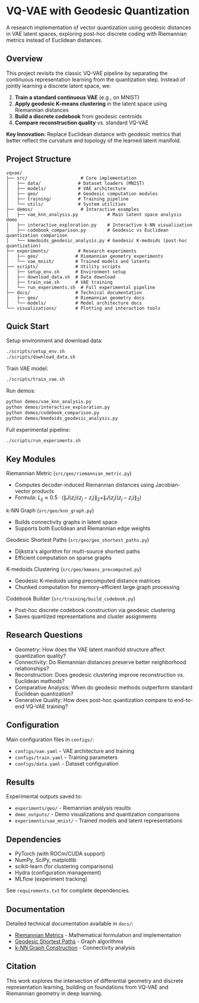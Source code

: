 # VQ-VAE with Geodesic Quantization

A research implementation of vector quantization using geodesic distances in VAE latent spaces, exploring post-hoc discrete coding with Riemannian metrics instead of Euclidean distances.

## Overview

This project revisits the classic VQ-VAE pipeline by separating the continuous representation learning from the quantization step. Instead of jointly learning a discrete latent space, we:

1. **Train a standard continuous VAE** (e.g., on MNIST)
2. **Apply geodesic K-means clustering** in the latent space using Riemannian distances
3. **Build a discrete codebook** from geodesic centroids  
4. **Compare reconstruction quality** vs. standard VQ-VAE

**Key Innovation:** Replace Euclidean distance with geodesic metrics that better reflect the curvature and topology of the learned latent manifold.

## Project Structure

```
vqvae/
├── src/                    # Core implementation
│   ├── data/              # Dataset loaders (MNIST)
│   ├── models/            # VAE architecture
│   ├── geo/               # Geodesic computation modules
│   ├── training/          # Training pipeline
│   └── utils/             # System utilities
├── demos/                  # Interactive examples
│   ├── vae_knn_analysis.py           # Main latent space analysis demo
│   ├── interactive_exploration.py    # Interactive k-NN visualization
│   ├── codebook_comparison.py        # Geodesic vs Euclidean quantization comparison
│   └── kmedoids_geodesic_analysis.py # Geodesic K-medoids (post-hoc quantization)
├── experiments/           # Research experiments  
│   ├── geo/              # Riemannian geometry experiments
│   └── vae_mnist/        # Trained models and latents
├── scripts/              # Utility scripts
│   ├── setup_env.sh      # Environment setup
│   ├── download_data.sh  # Data download
│   ├── train_vae.sh      # VAE training
│   └── run_experiments.sh  # Full experimental pipeline
├── docs/                 # Technical documentation
│   ├── geo/              # Riemannian geometry docs
│   └── models/           # Model architecture docs
└── visualizations/       # Plotting and interaction tools
```

## Quick Start

Setup environment and download data:
```bash
./scripts/setup_env.sh
./scripts/download_data.sh
```

Train VAE model:
```bash
./scripts/train_vae.sh
```

Run demos:
```bash
python demos/vae_knn_analysis.py
python demos/interactive_exploration.py
python demos/codebook_comparison.py
python demos/kmedoids_geodesic_analysis.py
```

Full experimental pipeline:
```bash
./scripts/run_experiments.sh
```

## Key Modules

Riemannian Metric (`src/geo/riemannian_metric.py`)
- Computes decoder-induced Riemannian distances using Jacobian-vector products
- Formula: $L_{ij} \approx 0.5 \cdot (\|J(z_i)(z_j - z_i)\|_2 + \|J(z_j)(z_j - z_i)\|_2)$

k-NN Graph (`src/geo/knn_graph.py`)  
- Builds connectivity graphs in latent space
- Supports both Euclidean and Riemannian edge weights

Geodesic Shortest Paths (`src/geo/geo_shortest_paths.py`)
- Dijkstra's algorithm for multi-source shortest paths
- Efficient computation on sparse graphs

K-medoids Clustering (`src/geo/kmeans_precomputed.py`)
- Geodesic K-medoids using precomputed distance matrices
- Chunked computation for memory-efficient large graph processing

Codebook Builder (`src/training/build_codebook.py`)
- Post-hoc discrete codebook construction via geodesic clustering
- Saves quantized representations and cluster assignments

## Research Questions

- Geometry: How does the VAE latent manifold structure affect quantization quality?
- Connectivity: Do Riemannian distances preserve better neighborhood relationships?
- Reconstruction: Does geodesic clustering improve reconstruction vs. Euclidean methods?
- Comparative Analysis: When do geodesic methods outperform standard Euclidean quantization?
- Generative Quality: How does post-hoc quantization compare to end-to-end VQ-VAE training?

## Configuration

Main configuration files in `configs/`:
- `configs/vae.yaml` - VAE architecture and training
- `configs/train.yaml` - Training parameters
- `configs/data.yaml` - Dataset configuration

## Results

Experimental outputs saved to:
- `experiments/geo/` - Riemannian analysis results
- `demo_outputs/` - Demo visualizations and quantization comparisons
- `experiments/vae_mnist/` - Trained models and latent representations

## Dependencies

- PyTorch (with ROCm/CUDA support)
- NumPy, SciPy, matplotlib
- scikit-learn (for clustering comparisons)
- Hydra (configuration management)
- MLflow (experiment tracking)

See `requirements.txt` for complete dependencies.

## Documentation

Detailed technical documentation available in `docs/`:
- [Riemannian Metrics](docs/geo/riemannian_metric.md) - Mathematical formulation and implementation
- [Geodesic Shortest Paths](docs/geo/geo_shortest_paths.md) - Graph algorithms
- [k-NN Graph Construction](docs/models/knn_graph.md) - Connectivity analysis

## Citation

This work explores the intersection of differential geometry and discrete representation learning, building on foundations from VQ-VAE and Riemannian geometry in deep learning.
